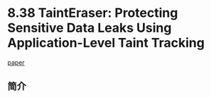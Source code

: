 # 8.38 TaintEraser: Protecting Sensitive Data Leaks Using Application-Level Taint Tracking

[paper](http://people.eecs.berkeley.edu/~dawnsong/papers/2011%20tainteraser%20p142-zhu.pdf)

## 简介
